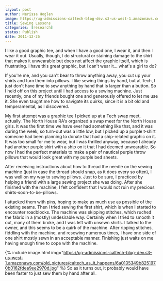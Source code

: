 ```yaml
---
layout: post
author: Nerissa Hoglen
image: https://ug-admissions-caltech-blog-dev.s3-us-west-1.amazonaws.com/old_pictures/caltech_as_it_happens/6a0105349b8251970b01543868ddaa970c.jpg
title: Sewing Lessons 
categories: [research]
status: Publish
date: 2011-12-26
---
```



I like a good graphic tee, and when I have a good one, I wear it, and then I wear it out. Usually, though, I do structural or staining damage to the shirt that makes it unwearable but does not affect the graphic itself, which is frustrating. I have this great graphic, but I can't wear it... what's a girl to do?

If you're me, and you can't bear to throw anything away, you cut up your shirts and turn them into pillows. I like sewing things by hand, but at Tech, I just don't have time to sew anything by hand that is larger than a button. So I held off on this project until I had access to a sewing machine. Just recently, one of my friends bought one and generously offered to let me use it. She even taught me how to navigate its quirks, since it is a bit old and temperamental, as I discovered.

My first attempt was a graphic tee I picked up at a Tech swap meet, actually. The North House RA's organized a swap meet for the North House girls. It was the first time we have ever had something like that, and it was during the week, so turn-out was a little low, but I picked up a purple t-shirt someone had been planning to donate that had a ship-related graphic on it. It was too small for me to wear, but I was thrilled anyway, because I already had another purple shirt with a ship on it that I had deemed unwearable. So now I had the perfect materials to make a pair of nautical purple throw pillows that would look great with my purple bed sheets.

After receiving instructions about how to thread the needle on the sewing machine (just in case the thread should snap, as it does every so often), I was well on my way to sewing pillows. Just to be sure, I practiced by helping a friend with a large sewing project she was doing. After she finished with the machine, I felt confident that I would not ruin my precious shirts-soon-to-be-pillows.

I attacked them with pins, hoping to make as much use as possible of the existing seams. Then I tried sewing the first shirt, which is when I started to encounter roadblocks. The machine was skipping stitches, which ruched the fabric in a (mostly) undesirable way. Certainly when I tried to smooth it out, many of them broke, and I was left with unsewn shirts. I talked to the owner, and this seems to be a quirk of the machine. After ripping stitches, fiddling with the machine, and resewing numerous times, I have one side of one shirt mostly sewn in an acceptable manner. Finishing just waits on me having enough time to cope with the machine.


{% include image.html img="https://ug-admissions-caltech-blog-dev.s3-us-west-1.amazonaws.com/old_pictures/caltech_as_it_happens/6a0105349b8251970b0162fdea9ee2970d.jpg" %}
So as it turns out, it probably would have been faster to just sew them by hand after all.

